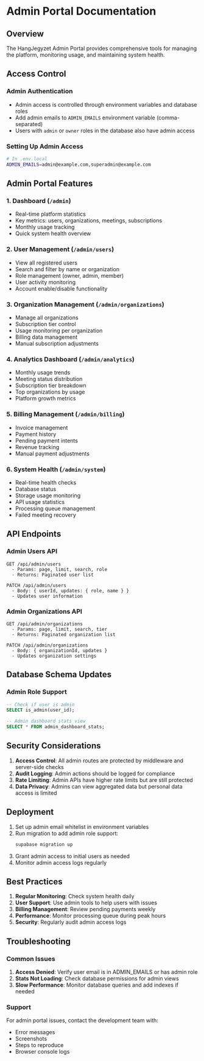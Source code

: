 # Admin Portal Documentation

## Overview

The HangJegyzet Admin Portal provides comprehensive tools for managing the platform, monitoring usage, and maintaining system health.

## Access Control

### Admin Authentication
- Admin access is controlled through environment variables and database roles
- Add admin emails to `ADMIN_EMAILS` environment variable (comma-separated)
- Users with `admin` or `owner` roles in the database also have admin access

### Setting Up Admin Access
```bash
# In .env.local
ADMIN_EMAILS=admin@example.com,superadmin@example.com
```

## Admin Portal Features

### 1. Dashboard (`/admin`)
- Real-time platform statistics
- Key metrics: users, organizations, meetings, subscriptions
- Monthly usage tracking
- Quick system health overview

### 2. User Management (`/admin/users`)
- View all registered users
- Search and filter by name or organization
- Role management (owner, admin, member)
- User activity monitoring
- Account enable/disable functionality

### 3. Organization Management (`/admin/organizations`)
- Manage all organizations
- Subscription tier control
- Usage monitoring per organization
- Billing data management
- Manual subscription adjustments

### 4. Analytics Dashboard (`/admin/analytics`)
- Monthly usage trends
- Meeting status distribution
- Subscription tier breakdown
- Top organizations by usage
- Platform growth metrics

### 5. Billing Management (`/admin/billing`)
- Invoice management
- Payment history
- Pending payment intents
- Revenue tracking
- Manual payment adjustments

### 6. System Health (`/admin/system`)
- Real-time health checks
- Database status
- Storage usage monitoring
- API usage statistics
- Processing queue management
- Failed meeting recovery

## API Endpoints

### Admin Users API
```
GET /api/admin/users
  - Params: page, limit, search, role
  - Returns: Paginated user list

PATCH /api/admin/users
  - Body: { userId, updates: { role, name } }
  - Updates user information
```

### Admin Organizations API
```
GET /api/admin/organizations
  - Params: page, limit, search, tier
  - Returns: Paginated organization list

PATCH /api/admin/organizations
  - Body: { organizationId, updates }
  - Updates organization settings
```

## Database Schema Updates

### Admin Role Support
```sql
-- Check if user is admin
SELECT is_admin(user_id);

-- Admin dashboard stats view
SELECT * FROM admin_dashboard_stats;
```

## Security Considerations

1. **Access Control**: All admin routes are protected by middleware and server-side checks
2. **Audit Logging**: Admin actions should be logged for compliance
3. **Rate Limiting**: Admin APIs have higher rate limits but are still protected
4. **Data Privacy**: Admins can view aggregated data but personal data access is limited

## Deployment

1. Set up admin email whitelist in environment variables
2. Run migration to add admin role support:
   ```bash
   supabase migration up
   ```
3. Grant admin access to initial users as needed
4. Monitor admin access logs regularly

## Best Practices

1. **Regular Monitoring**: Check system health daily
2. **User Support**: Use admin tools to help users with issues
3. **Billing Management**: Review pending payments weekly
4. **Performance**: Monitor processing queue during peak hours
5. **Security**: Regularly audit admin access logs

## Troubleshooting

### Common Issues

1. **Access Denied**: Verify user email is in ADMIN_EMAILS or has admin role
2. **Stats Not Loading**: Check database permissions for admin views
3. **Slow Performance**: Monitor database queries and add indexes if needed

### Support

For admin portal issues, contact the development team with:
- Error messages
- Screenshots
- Steps to reproduce
- Browser console logs